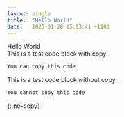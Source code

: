 ```yaml
---
layout: single
title:  "Hello World"
date:   2025-01-28 15:03:41 +1100
---
```

Hello World    
This is a test code block with copy:
  
```python
You can copy this code
```
    
This is a test code block without copy:  

```python
You cannot copy this code
```
{:.no-copy}